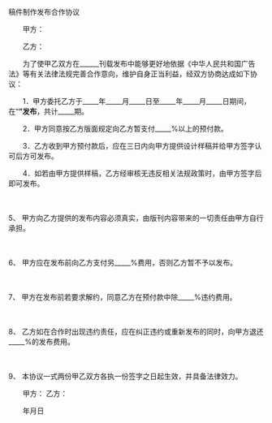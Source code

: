 



稿件制作发布合作协议



 

　　甲方：

　　乙方：

　　为了使甲乙双方在______刊载发布中能够更好地依据《中华人民共和国广告法》等有关法律法规完善合作意向，维护自身正当利益，经双方协商达成如下协议：　　

　　1．甲方委托乙方于_____年_____月_____日至_____年_____月_____日期间，在“__________”发布__________，共计_____期。　　

　　2．甲方同意按乙方版面规定向乙方暂支付_____%以上的预付款。　　

　　3．乙方收到甲方预付款后，应在三日内向甲方提供设计样稿并给甲方签字认可后方可发布。　　

　　4．如若由甲方提供样稿，乙方经审核无违反相关法规政策时，由甲方签字后即可发布。

　　

5、
甲方向乙方提供的发布内容必须真实，由版刊内容带来的一切责任由甲方自行承担。

　　

6、
甲方应在发布前向乙方支付另_____%费用，否则乙方暂不予以发布。

　　

7、
甲方在发布前若要求解约，同意乙方在预付款中除_____%违约费用。

　　

8、
乙方如在合作时出现违约责任，应在纠正违约或重新发布的同时，向甲方退还_____%的发布费用。

　　

9、
本协议一式两份甲乙双方各执一份签字之日起生效，并具备法律效力。　　

　　甲方： 乙方：　　

　　年月日

　　